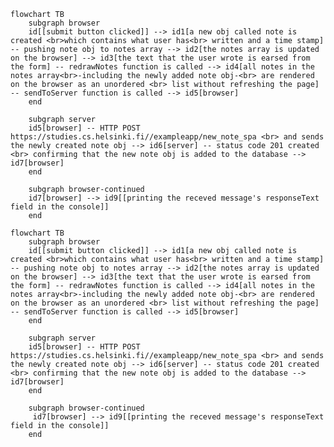     flowchart TB
        subgraph browser
        id[[submit button clicked]] --> id1[a new obj called note is created <br>which contains what user has<br> written and a time stamp] -- pushing note obj to notes array --> id2[the notes array is updated on the browser] --> id3[the text that the user wrote is earsed from the form] -- redrawNotes function is called --> id4[all notes in the notes array<br>-including the newly added note obj-<br> are rendered on the browser as an unordered <br> list without refreshing the page] -- sendToServer function is called --> id5[browser]
        end

        subgraph server
        id5[browser] -- HTTP POST https://studies.cs.helsinki.fi//exampleapp/new_note_spa <br> and sends the newly created note obj --> id6[server] -- status code 201 created <br> confirming that the new note obj is added to the database --> id7[browser]
        end

        subgraph browser-continued
        id7[browser] --> id9[[printing the receved message's responseText field in the console]]
        end   


```mermaid
flowchart TB
    subgraph browser
    id[[submit button clicked]] --> id1[a new obj called note is created <br>which contains what user has<br> written and a time stamp] -- pushing note obj to notes array --> id2[the notes array is updated on the browser] --> id3[the text that the user wrote is earsed from the form] -- redrawNotes function is called --> id4[all notes in the notes array<br>-including the newly added note obj-<br> are rendered on the browser as an unordered <br> list without refreshing the page] -- sendToServer function is called --> id5[browser]
    end

    subgraph server
    id5[browser] -- HTTP POST https://studies.cs.helsinki.fi//exampleapp/new_note_spa <br> and sends the newly created note obj --> id6[server] -- status code 201 created <br> confirming that the new note obj is added to the database --> id7[browser]
    end

    subgraph browser-continued
     id7[browser] --> id9[[printing the receved message's responseText field in the console]]
    end     
```

